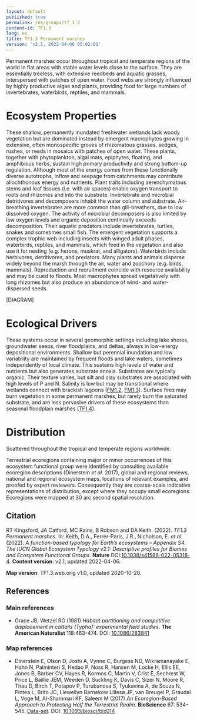 ```yaml
---
layout: default
published: true
permalink: /es/groups/tf_1_3
content-id: TF1.3
lang: es
title: TF1.3 Permanent marshes
version: 'v2.1, 2022-04-06 05:02:01'
---
```


Permanent marshes occur throughout tropical and temperate regions of the world in flat areas with stable water levels close to the surface. They are essentially treeless, with extensive reedbeds and aquatic grasses, interspersed with patches of open water. Food webs are strongly influenced by highly productive algae and plants, providing food for large numbers of invertebrates, waterbirds, reptiles, and mammals.

# Ecosystem Properties
 
These shallow, permanently inundated freshwater wetlands lack woody vegetation but are dominated instead by emergent macrophytes growing in extensive, often monospecific groves of rhizomatous grasses, sedges, rushes, or reeds in mosaics with patches of open water. These plants, together with phytoplankton, algal mats, epiphytes, floating, and amphibious herbs, sustain high primary productivity and strong bottom-up regulation. Although most of the energy comes from these functionally diverse autotrophs, inflow and seepage from catchments may contribute allochthonous energy and nutrients. Plant traits including aerenchymatous stems and leaf tissues (i.e. with air spaces) enable oxygen transport to roots and rhizomes and into the substrate. Invertebrate and microbial detritivores and decomposers inhabit the water column and substrate. Air-breathing invertebrates are more common than gill-breathers, due to low dissolved oxygen. The activity of microbial decomposers is also limited by low oxygen levels and organic deposition continually exceeds decomposition. Their aquatic predators include invertebrates, turtles, snakes and sometimes small fish. The emergent vegetation supports a complex trophic web including insects with winged adult phases, waterbirds, reptiles, and mammals, which feed in the vegetation and also use it for nesting (e.g. herons, muskrat, and alligators). Waterbirds include herbivores, detritivores, and predators. Many plants and animals disperse widely beyond the marsh through the air, water and zoochory (e.g. birds, mammals). Reproduction and recruitment coincide with resource availability and may be cued to floods. Most macrophytes spread vegetatively with long rhizomes but also produce an abundance of wind- and water-dispersed seeds.

[DIAGRAM]

# Ecological Drivers
 
These systems occur in several geomorphic settings including lake shores, groundwater seeps, river floodplains, and deltas, always in low-energy depositional environments. Shallow but perennial inundation and low variability are maintained by frequent floods and lake waters, sometimes independently of local climate. This sustains high levels of water and nutrients but also generates substrate anoxia. Substrates are typically organic. Their texture varies, but silt and clay substrates are associated with high levels of P and N. Salinity is low but may be transitional where wetlands connect with brackish lagoons ([FM1.2](/explore/groups/FM1.2), [FM1.3](/explore/groups/FM1.3)). Surface fires may burn vegetation in some permanent marshes, but rarely burn the saturated substrate, and are less pervasive drivers of these ecosystems than seasonal floodplain marshes ([TF1.4](/explore/groups/TF1.4)).
 
# Distribution
 
Scattered throughout the tropical and temperate regions worldwide.

Terrestrial ecoregions containing major or minor occurrences of this ecosystem functional group were identified by consulting available ecoregion descriptions (Dinerstein _et al._ 2017), global and regional reviews, national and regional ecosystem maps, locations of relevant examples, and proofed by expert reviewers. Consequently they are coarse-scale indicative representations of distribution, except where they occupy small ecoregions. Ecoregions were mapped at 30 arc second spatial resolution.

## Citation

RT Kingsford, JA Catford, MC Rains, B Robson and DA Keith. (2022). *TF1.3 Permanent marshes*. In: Keith, D.A., Ferrer-Paris, J.R., Nicholson, E. *et al.* (2022). *A function-based typology for Earth’s ecosystems – Appendix S4. The IUCN Global Ecosystem Typology v2.1: Descriptive profiles for Biomes and Ecosystem Functional Groups*. **Nature** DOI:[10.1038/s41586-022-05318-4](https://doi.org/10.1038/s41586-022-05318-4).
**Content version**: v2.1, updated 2022-04-06.

**Map version**: TF1.3.web.orig v1.0, updated 2020-10-20.

## References

### Main references
* Grace JB, Wetzel RG  (1981) *Habitat partitioning and competitive displacement in cattails (Typha): experimental field studies*. **The American Naturalist** 118:463-474. DOI: [10.1086/283841](http://doi.org/10.1086/283841)

### Map references
* Dinerstein E, Olson D, Joshi A, Vynne C, Burgess ND, Wikramanayake E, Hahn N, Palminteri S, Hedao P, Noss R, Hansen M, Locke H, Ellis EE, Jones B, Barber CV, Hayes R, Kormos C, Martin V, Crist E, Sechrest W, Price L, Baillie JEM, Weeden D, Suckling K, Davis C, Sizer N, Moore R, Thau D, Birch T, Potapov P, Turubanova S, Tyukavina A, de Souza N, Pintea L, Brito JC, Llewellyn Barnekow Lillesø JP, van Breugel P, Graudal L, Voge M, Al-Shammari KF, Saleem M  (2017) *An Ecoregion-Based Approach to Protecting Half the Terrestrial Realm*. **BioScience** 67: 534–545. [Data-set](https://ecoregions2017.appspot.com/). DOI: [10.1093/biosci/bix014](http://doi.org/10.1093/biosci/bix014)
